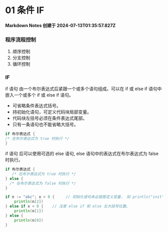 # 01 条件 IF

#### Markdown Notes 创建于 2024-07-13T01:35:57.827Z

### 程序流程控制

1. 顺序控制
2. 分支控制
3. 循环控制

### IF

if 语句 由一个布尔表达式后紧跟一个或多个语句组成。可以在 if 或 else if 语句中嵌入一个或多个 if 或 else if 语句。

-   可省略条件表达式括号。
-   持初始化语句，可定义代码块局部变量。
-   代码块左括号必须在条件表达式尾部。
-   只有一条语句也不能省略大括号。

```go
if 布尔表达式 {
/* 在布尔表达式为 true 时执行 */
}
```

if 语句 后可以使用可选的 else 语句, else 语句中的表达式在布尔表达式为 false 时执行。

```go
if 布尔表达式 {
   /* 在布尔表达式为 true 时执行 */
} else {
  /* 在布尔表达式为 false 时执行 */
}
```

```go
if n := "abc"; x > 0 {     // 初始化语句未必就是定义变量， 如 println("init") 也是可以的。
    println(n[2])
} else if x < 0 {    // 注意 else if 和 else 左大括号位置。
    println(n[1])
} else {
    println(n[0])
}
```
